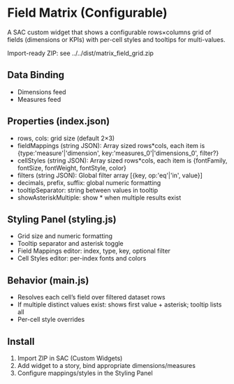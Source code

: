 # Field Matrix (Configurable)

A SAC custom widget that shows a configurable rows×columns grid of fields (dimensions or KPIs) with per-cell styles and tooltips for multi-values.

Import-ready ZIP: see ../../dist/matrix_field_grid.zip

## Data Binding
- Dimensions feed
- Measures feed

## Properties (index.json)
- rows, cols: grid size (default 2×3)
- fieldMappings (string JSON): Array sized rows*cols, each item is {type:'measure'|'dimension', key:'measures_0'|'dimensions_0', filter?}
- cellStyles (string JSON): Array sized rows*cols, each item is {fontFamily, fontSize, fontWeight, fontStyle, color}
- filters (string JSON): Global filter array [{key, op:'eq'|'in', value}]
- decimals, prefix, suffix: global numeric formatting
- tooltipSeparator: string between values in tooltip
- showAsteriskMultiple: show * when multiple results exist

## Styling Panel (styling.js)
- Grid size and numeric formatting
- Tooltip separator and asterisk toggle
- Field Mappings editor: index, type, key, optional filter
- Cell Styles editor: per-index fonts and colors

## Behavior (main.js)
- Resolves each cell’s field over filtered dataset rows
- If multiple distinct values exist: shows first value + asterisk; tooltip lists all
- Per-cell style overrides

## Install
1) Import ZIP in SAC (Custom Widgets)
2) Add widget to a story, bind appropriate dimensions/measures
3) Configure mappings/styles in the Styling Panel
